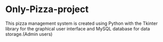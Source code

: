 # Only-Pizza-project
This pizza management system is created using Python with the Tkinter library for the graphical user interface and MySQL database for data storage.(Admin users)
